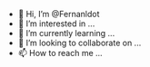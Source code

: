 - 👋 Hi, I’m @Fernanldot
- 👀 I’m interested in ...
- 🌱 I’m currently learning ...
- 💞️ I’m looking to collaborate on ...
- 📫 How to reach me ...

<!---
Fernanldot/Fernanldot is a ✨ special ✨ repository because its `README.md` (this file) appears on your GitHub profile.
You can click the Preview link to take a look at your changes.
--->
